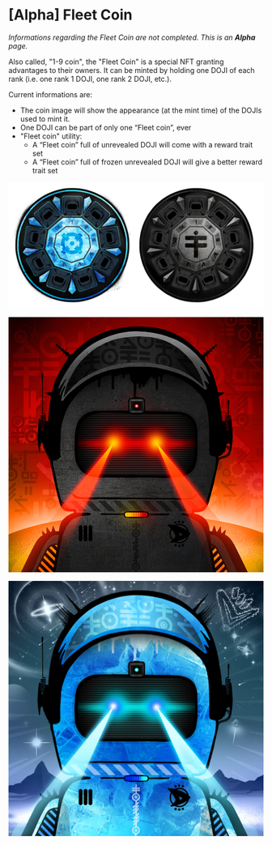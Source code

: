 # \[Alpha] Fleet Coin

_Informations regarding the Fleet Coin are not completed. This is an **Alpha** page._

Also called, "1-9 coin", the "Fleet Coin" is a special NFT granting advantages to their owners. It can be minted by holding one DOJI of each rank (i.e. one rank 1 DOJI, one rank 2 DOJI, etc.).&#x20;

Current informations are:

* The coin image will show the appearance (at the mint time) of the DOJIs used to mint it.&#x20;
* One DOJI can be part of only one “Fleet coin”, ever
* "Fleet coin" utility:
  * A “Fleet coin” full of unrevealed DOJI will come with a reward trait set
  * A “Fleet coin” full of frozen unrevealed DOJI will give a better reward trait set

![Sneak peak of Frozen Unrevealed Fleet Coin (left) and of the Unrevealed Fleet Coin (right)](<../.gitbook/assets/image (1).png>)

![\[Preview\] Reward traits set for Unrevealed Fleet coin](<../.gitbook/assets/image (3) (1).png>)

![​​\[Preview\] Reward traits set for Unrevealed Frozen Fleet coin](<../.gitbook/assets/image (6).png>)
